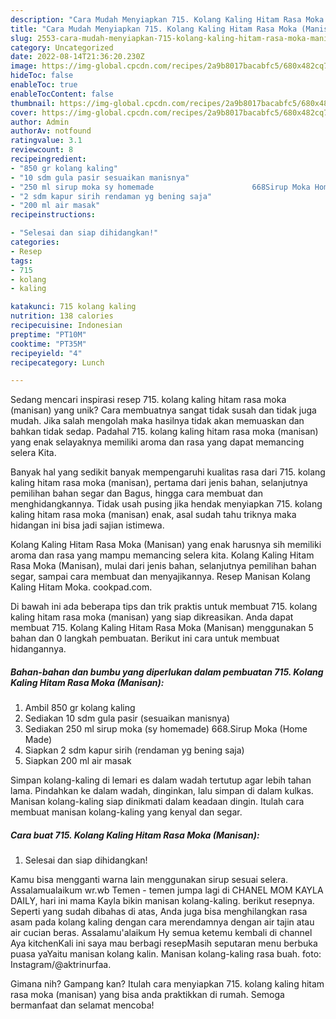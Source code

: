 ```yaml
---
description: "Cara Mudah Menyiapkan 715. Kolang Kaling Hitam Rasa Moka (Manisan) yang Bisa Manjain Lidah"
title: "Cara Mudah Menyiapkan 715. Kolang Kaling Hitam Rasa Moka (Manisan) yang Bisa Manjain Lidah"
slug: 2553-cara-mudah-menyiapkan-715-kolang-kaling-hitam-rasa-moka-manisan-yang-bisa-manjain-lidah
category: Uncategorized
date: 2022-08-14T21:36:20.230Z
image: https://img-global.cpcdn.com/recipes/2a9b8017bacabfc5/680x482cq70/715-kolang-kaling-hitam-rasa-moka-manisan-foto-resep-utama.jpg
hideToc: false
enableToc: true
enableTocContent: false
thumbnail: https://img-global.cpcdn.com/recipes/2a9b8017bacabfc5/680x482cq70/715-kolang-kaling-hitam-rasa-moka-manisan-foto-resep-utama.jpg
cover: https://img-global.cpcdn.com/recipes/2a9b8017bacabfc5/680x482cq70/715-kolang-kaling-hitam-rasa-moka-manisan-foto-resep-utama.jpg
author: Admin
authorAv: notfound
ratingvalue: 3.1
reviewcount: 8
recipeingredient:
- "850 gr kolang kaling"
- "10 sdm gula pasir sesuaikan manisnya"
- "250 ml sirup moka sy homemade                      668Sirup Moka Home Made"
- "2 sdm kapur sirih rendaman yg bening saja"
- "200 ml air masak"
recipeinstructions:

- "Selesai dan siap dihidangkan!"
categories:
- Resep
tags:
- 715
- kolang
- kaling

katakunci: 715 kolang kaling 
nutrition: 138 calories
recipecuisine: Indonesian
preptime: "PT10M"
cooktime: "PT35M"
recipeyield: "4"
recipecategory: Lunch

---
```





Sedang mencari inspirasi resep 715. kolang kaling hitam rasa moka (manisan) yang unik? Cara membuatnya sangat tidak susah dan tidak juga mudah. Jika salah mengolah maka hasilnya tidak akan memuaskan dan bahkan tidak sedap. Padahal 715. kolang kaling hitam rasa moka (manisan) yang enak selayaknya memiliki aroma dan rasa yang dapat memancing selera Kita.





Banyak hal yang sedikit banyak mempengaruhi kualitas rasa dari 715. kolang kaling hitam rasa moka (manisan), pertama dari jenis bahan, selanjutnya pemilihan bahan segar dan Bagus, hingga cara membuat dan menghidangkannya. Tidak usah pusing jika hendak menyiapkan 715. kolang kaling hitam rasa moka (manisan) enak,      asal sudah tahu triknya maka hidangan ini bisa jadi sajian istimewa.














Kolang Kaling Hitam Rasa Moka (Manisan) yang enak harusnya sih memiliki aroma dan rasa yang mampu memancing selera kita. Kolang Kaling Hitam Rasa Moka (Manisan), mulai dari jenis bahan, selanjutnya pemilihan bahan segar, sampai cara membuat dan menyajikannya. Resep Manisan Kolang Kaling Hitam Moka. cookpad.com.






Di bawah ini ada beberapa tips dan trik praktis untuk membuat 715. kolang kaling hitam rasa moka (manisan) yang siap dikreasikan. Anda dapat membuat 715. Kolang Kaling Hitam Rasa Moka (Manisan) menggunakan 5 bahan dan 0 langkah pembuatan. Berikut ini cara untuk membuat hidangannya.

<!--inarticleads1-->

##### Bahan-bahan dan bumbu yang diperlukan dalam pembuatan 715. Kolang Kaling Hitam Rasa Moka (Manisan):

1. Ambil 850 gr kolang kaling
1. Sediakan 10 sdm gula pasir (sesuaikan manisnya)
1. Sediakan 250 ml sirup moka (sy homemade)                      668.Sirup Moka (Home Made)
1. Siapkan 2 sdm kapur sirih (rendaman yg bening saja)
1. Siapkan 200 ml air masak


Simpan kolang-kaling di lemari es dalam wadah tertutup agar lebih tahan lama. Pindahkan ke dalam wadah, dinginkan, lalu simpan di dalam kulkas. Manisan kolang-kaling siap dinikmati dalam keadaan dingin. Itulah cara membuat manisan kolang-kaling yang kenyal dan segar. 

<!--inarticleads2-->

##### Cara buat 715. Kolang Kaling Hitam Rasa Moka (Manisan):


1. Selesai dan siap dihidangkan!

Kamu bisa mengganti warna lain menggunakan sirup sesuai selera. Assalamualaikum wr.wb Temen - temen jumpa lagi di CHANEL MOM KAYLA DAILY, hari ini mama Kayla bikin manisan kolang-kaling. berikut resepnya. Seperti yang sudah dibahas di atas, Anda juga bisa menghilangkan rasa asam pada kolang kaling dengan cara merendamnya dengan air tajin atau air cucian beras. Assalamu&#39;alaikum Hy semua ketemu kembali di channel Aya kitchenKali ini saya mau berbagi resepMasih seputaran menu berbuka puasa yaYaitu manisan kolang kalin. Manisan kolang-kaling rasa buah. foto: Instagram/@aktrinurfaa. 

Gimana nih? Gampang kan? Itulah cara menyiapkan 715. kolang kaling hitam rasa moka (manisan) yang bisa anda praktikkan di rumah. Semoga bermanfaat dan selamat mencoba!
